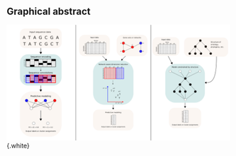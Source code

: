## Graphical abstract

![Schematic showing the main categories of models incorporating structured biological data covered in this review. The first panel shows an example of a model operating on sequence data, the second panel shows a model in which dimension reduction is influenced by the connections in a gene network, and the third panel shows a neural network with structure constrained by a phylogeny or ontology. The "x" values in the data tables represent gene expression measurements.](images/all_models_revised.svg){.white}
